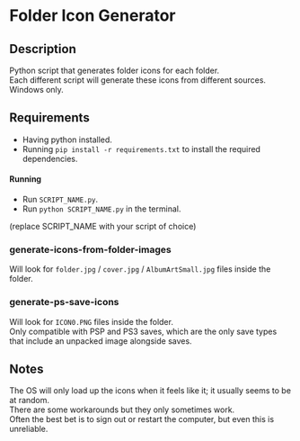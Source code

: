 # Folder Icon Generator

## Description

Python script that generates folder icons for each folder.<br>
Each different script will generate these icons from different sources.<br>
Windows only.

## Requirements

- Having python installed.
- Running `pip install -r requirements.txt` to install the required dependencies.

#### Running

- Run `SCRIPT_NAME.py`.
- Run `python SCRIPT_NAME.py` in the terminal.

(replace SCRIPT_NAME with your script of choice)

### generate-icons-from-folder-images

Will look for `folder.jpg` / `cover.jpg` / `AlbumArtSmall.jpg` files inside the folder.

### generate-ps-save-icons

Will look for `ICON0.PNG` files inside the folder.<br>
Only compatible with PSP and PS3 saves, which are the only save types that include an unpacked image alongside saves.

## Notes

The OS will only load up the icons when it feels like it; it usually seems to be at random.<br>
There are some workarounds but they only sometimes work.<br>
Often the best bet is to sign out or restart the computer, but even this is unreliable.
